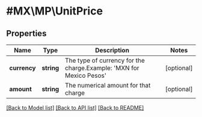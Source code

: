 # #MX\MP\UnitPrice

## Properties

Name | Type | Description | Notes
------------ | ------------- | ------------- | -------------
**currency** | **string** | The type of currency for the charge.Example: 'MXN for Mexico Pesos' | [optional]
**amount** | **string** | The numerical amount for that charge | [optional]


[[Back to Model list]](../) [[Back to API list]](../../Api/MX/MP) [[Back to README]](../../README.md)
